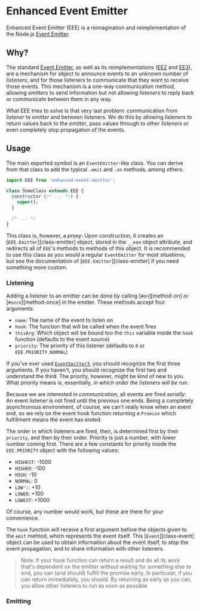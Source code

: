 # Enhanced Event Emitter

Enhanced Event Emitter (EEE) is a reimagination and reimplementation of the Node.js [Event Emitter][ee].

  [ee]: https://nodejs.org/api/events.html#events_class_eventemitter


## Why?

The standard [Event Emitter][ee], as well as its reimplementations ([EE2][] and [EE3][]), are a mechanism for object to
announce events to an unknown number of *listeners*, and for those listeners to communicate that they want to receive
those events.  This mechanism is a one-way communication method, allowing *emitters* to send information but not
allowing *listeners* to reply back or communicate between them in any way.

What EEE tries to solve is that very last problem: communication from *listener* to *emitter* and between listeners.
We do this by allowing *listeners* to return values back to the *emitter*, pass values through to other *listeners* or
even completely stop propagation of the events.

  [ee2]: https://github.com/asyncly/EventEmitter2
  [ee3]: https://github.com/primus/eventemitter3


## Usage

The main exported symbol is an `EventEmitter`-like class.  You can derive from that class to add the typical `.emit`
and `.on` methods, among others.

```js
import EEE from 'enhanced-event-emitter';

class SomeClass extends EEE {
  constructor (/* ... */) {
    super();
  }

  /* ... */
}
```

This class is, however, a *proxy*: Upon construction, it creates an [`EEE.Emitter`][class-emitter] object, stored in
the `__eee` object attribute, and redirects all of `EEE`'s methods to methods of this object.  It is recommended to use
this class as you would a regular `EventEmitter` for most situations, but see the documentation of
[`EEE.Emitter`][class-emitter] if you need something more custom.


### Listening

Adding a listener to an emitter can be done by calling [`#on`][method-on] or [`#once`][method-once] in the emitter.
These methods accept four arguments:

  - `name`: The name of the event to listen on
  - `hook`: The function that will be called when the event fires
  - `thisArg`: Which object will be bound too the `this` variable inside the `hook` function (defaults to the event source)
  - `priority`: The priority of this listener (defaults to `0` or `EEE.PRIORITY.NORMAL`)

If you've ever used [`EventEmitter3`][ee3], you should recognize the first three arguments.  If you haven't, you should
recognize the first two and understand the third.  The priority, however, might be kind of new to you.  What priority
means is, essentially, *in which order the listeners will be run*.

Because we are interested in *communication*, all events are fired *serially*: An event listener is not fired until the
previous one ends.  Being a completely asynchronous environment, of course, we can't really know when an event end, so
we rely on the event hook function returning a `Promise` which fulfillment means the event has ended.

The order in which listeners are fired, then, is determined first by their `priority`, and then by their order.
Priority is just a number, with lower number coming first.  There are a few constants for priority inside the
`EEE.PRIORITY` object with the following values:

  - `HIGHEST`: -1000
  - `HIGHER`: -100
  - `HIGH`: -10
  - `NORMAL`: 0
  - `LOW':`: +10
  - `LOWER`: +100
  - `LOWEST`: +1000

Of course, any number would work, but these are there for your convenience.

The `hook` function will receive a first argument before the objects given to the `emit` mehtod, which represents the
event itself.  This [`Event`][class-event] object can be used to obtain information about the event itself, to *stop*
the event propagation, and to share information with other listeners.


> Note: If your hook function can return a result and do all its work that's dependent on the emitter without waiting
for something else to end, you can (and should) fulfill the promise early.  In particular, if you *can* return
immediately, you should.  By returning as early as you can, you allow other listeners to run as soon as possible.


### Emitting
